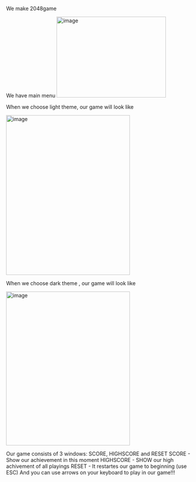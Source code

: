 We make 2048game

We have main menu 
<img width="297" height="220" alt="image" src="https://github.com/user-attachments/assets/08e63d3f-3186-47a5-a045-f8b5627d7448" />

When we choose light theme, our game will look like

<img width="336" height="435" alt="image" src="https://github.com/user-attachments/assets/e8a4063e-c8cc-495b-a002-c880a6549322" />

When we choose dark theme , our game will look like 

<img width="336" height="419" alt="image" src="https://github.com/user-attachments/assets/83ac8878-0ecc-4dbc-ad4f-fdaa8fccb812" />

Our game consists of 3 windows: SCORE, HIGHSCORE and RESET
SCORE - Show our achievement in this moment 
HIGHSCORE - SHOW our high achivement of all playings
RESET - It restartes our game to beginning (use ESC)
And you can use arrows on your keyboard to play in our game!!!
